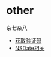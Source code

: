 # other
杂七杂八

- [获取验证码](https://github.com/CoderFong/other/blob/master/GetCodeButton.md)
- [NSDate相关](https://github.com/CoderFong/other/blob/master/NSDate.md)
